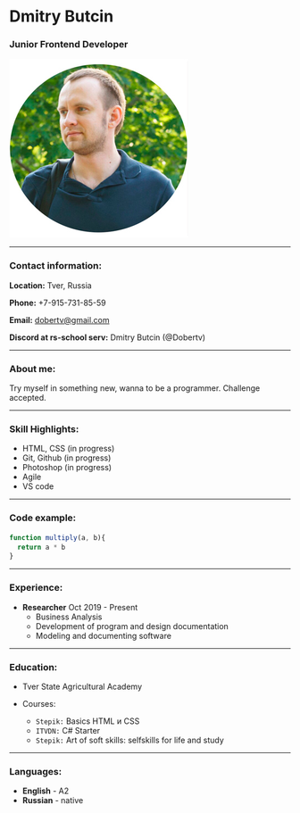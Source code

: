 # Dmitry Butcin
### Junior Frontend Developer
![avatar](/images/IMG_AVA.jpg)

---

### Contact information:
**Location:** Tver, Russia

**Phone:** +7-915-731-85-59

**Email:** dobertv@gmail.com

**Discord at rs-school serv:** Dmitry Butcin (@Dobertv)

---

### About me:
Try myself in something new, wanna to be a programmer. Challenge accepted.

---

### Skill Highlights:
* HTML, CSS (in progress)
* Git, Github (in progress)
* Photoshop (in progress)
* Agile
* VS code

---

### Code example:

```javascript
function multiply(a, b){
  return a * b
}
```

---

### Experience:
* **Researcher** Oct 2019 - Present
    * Business Analysis
    * Development of program and design documentation
    * Modeling and documenting software

---

### Education:
* Tver State Agricultural Academy

* Courses:
    * `Stepik:` Basics HTML и CSS
    * `ITVDN:` C# Starter
    * `Stepik:` Art of soft skills: selfskills for life and study

---

### Languages:
* **English** - A2
* **Russian** - native
